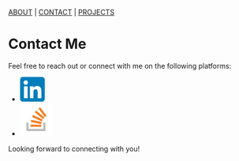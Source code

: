 [ABOUT](index)  |  [CONTACT](./contact.md)  |  [PROJECTS](project)


# Contact Me

Feel free to reach out or connect with me on the following platforms:

- [<img src="./images/LinkedIn_icon.svg.png" alt="Linkedin" width="50" height="50">](https://www.linkedin.com/in/himani-bansal-8bb2532a4/)  
- [<img src="./images/Stack_Overflow_icon.svg.png" alt="StackOverFlow" width="67" height="67">](https://stackoverflow.com/users/27218588/himani-bansal)

Looking forward to connecting with you!

     
